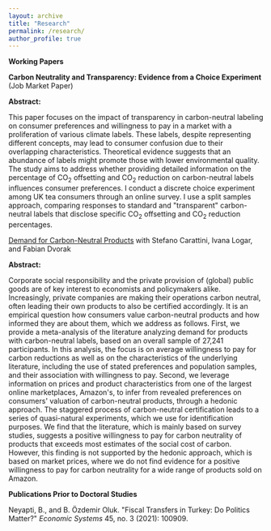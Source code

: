 ```yaml
---
layout: archive
title: "Research"
permalink: /research/
author_profile: true
---
```

**Working Papers**

**Carbon Neutrality and Transparency: Evidence from a Choice Experiment** (Job Market Paper) 

**Abstract:**
<p>This paper focuses on the impact of transparency in carbon-neutral labeling on consumer preferences and willingness to pay in a market with a proliferation of various climate labels. These labels, despite representing different concepts, may lead to consumer confusion due to their overlapping characteristics. Theoretical evidence suggests that an abundance of labels might promote those with lower environmental quality. The study aims to address whether providing detailed information on the percentage of CO<sub>2</sub> offsetting and CO<sub>2</sub> reduction on carbon-neutral labels influences consumer preferences. I conduct a discrete choice experiment among UK tea consumers through an online survey. I use a split samples approach, comparing responses to standard and "transparent" carbon-neutral labels that disclose specific CO<sub>2</sub> offsetting and CO<sub>2</sub> reduction percentages.</p>


<p><a href="http://begumozdemiroluk.github.io/files/Demand_for_carbon_neutral_products_Jan_2024.pdf" target="_blank"> Demand for Carbon-Neutral Products</a> with Stefano Carattini, Ivana Logar, and Fabian Dvorak</p> 

**Abstract:** 
<p>Corporate social responsibility and the private provision of (global) public goods are of key interest to economists and policymakers alike. Increasingly, private companies are making their operations carbon neutral, often leading their own products to also be certified accordingly. It is an empirical question how consumers value carbon-neutral products and how informed they are about them, which we address as follows. First, we provide a meta-analysis of the literature analyzing demand for products with carbon-neutral labels, based on an overall sample of 27,241 participants. In this analysis, the focus is on average willingness to pay for carbon reductions as well as on the characteristics of the underlying literature, including the use of stated preferences and population samples, and their association with willingness to pay. Second, we leverage information on prices and product characteristics from one of the largest online marketplaces, Amazon's, to infer from revealed preferences on consumers' valuation of carbon-neutral products, through a hedonic approach. The staggered process of carbon-neutral certification leads to a series of quasi-natural experiments, which we use for identification purposes. We find that the literature, which is mainly based on survey studies, suggests a positive willingness to pay for carbon neutrality of products that exceeds most estimates of the social cost of carbon. However, this finding is not supported by the hedonic approach, which is based on market prices, where we do not find evidence for a positive willingness to pay for carbon neutrality for a wide range of products sold on Amazon.</p>

**Publications Prior to Doctoral Studies**
<p>Neyapti, B., and B. Özdemir Oluk. "Fiscal Transfers in Turkey: Do Politics Matter?" <em>Economic Systems</em> 45, no. 3 (2021): 100909.</p> 







